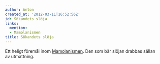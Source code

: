 ```yaml
---
author: Anton
created_at: '2012-03-11T16:52:56Z'
id: Sökandets slöja
links:
  mention:
  - Mamolanismen
title: Sökandets slöja
---
```


Ett heligt föremål inom [Mamolanismen]. Den som bär slöjan drabbas sällan av utmattning.

  [Mamolanismen]: Mamolanismen
